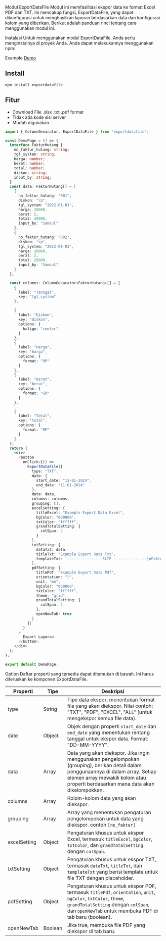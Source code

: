 Modul ExportDataFile
Modul ini memfasilitasi ekspor data ke format Excel PDF dan TXT. Ini mencakup fungsi, ExportDataFile, yang dapat dikonfigurasi untuk menghasilkan laporan berdasarkan data dan konfigurasi kolom yang diberikan. Berikut adalah panduan rinci tentang cara menggunakan modul ini.

Instalasi
Untuk menggunakan modul ExportDataFile, Anda perlu menginstalnya di proyek Anda. Anda dapat melakukannya menggunakan npm:

Example <a href="https://codesandbox.io/p/sandbox/export-excel-pdf-5v6th4"> Demo </a>

## Install

```
npm install exportdatafile
```

## Fitur

- Download File .xlsx .txt .pdf format
- Tidak ada kode sisi server
- Mudah digunakan

```typescript
import { ColumnGenarator, ExportDataFile } from "exportdatafile";

const DemoPage = () => {
  interface FakturHutang {
    no_faktur_hutang: string;
    tgl_system: string;
    harga: number;
    berat: number;
    total: number;
    diskon: string;
    input_by: string;
  }
  const data: FakturHutang[] = [
    {
      no_faktur_hutang: "001",
      diskon: "rp",
      tgl_system: "2022-01-01",
      harga: 10000,
      berat: 2,
      total: 20000,
      input_by: "Samsul"
    },
    {
      no_faktur_hutang: "002",
      diskon: "rp",
      tgl_system: "2022-01-01",
      harga: 10000,
      berat: 2,
      total: 20000,
      input_by: "Samsul"
    }
  ];

  const columns: ColumnGenarator<FakturHutang>[] = [
    {
      label: "Tanngal",
      key: "tgl_system"
    },

    {
      label: "Diskon",
      key: "diskon",
      options: {
        halign: "center"
      }
    },
    {
      label: "Harga",
      key: "harga",
      options: {
        format: "RP"
      }
    },
    {
      label: "Berat",
      key: "berat",
      options: {
        format: "GR"
      }
    },

    {
      label: "Total",
      key: "total",
      options: {
        format: "RP"
      }
    }
  ];
  return (
    <div>
      <button
        onClick={() =>
          ExportDataFile({
            type: "TXT",
            date: {
              start_date: "11-01-2024",
              end_date: "11-01-2024"
            },
            data: data,
            columns: columns,
            grouping: [],
            excelSetting: {
              titleExcel: "Example Export Data Excel",
              bgColor: "000000",
              txtColor: "ffffff",
              grandTotalSetting: {
                colSpan: 2
              }
            },
            txtSetting: {
              dataTxt: data,
              titleTxt: "Example Export Data Txt",
              templateTxt: `--------------- SLIP ---------------\nFaktur         = {no_faktur_hutang}\nDiskon         = {diskon}\nTanggal System = {tgl_system}\nHarga          = {harga}\nBerat          = {berat}\nTotal          = {total}\nInput_by       = {input_by}`
            },
            pdfSetting: {
              titlePdf: "Example Export Data Pdf",
              orientation: "l",
              unit: "mm",
              bgColor: "000000",
              txtColor: "ffffff",
              theme: "grid",
              grandTotalSetting: {
                colSpan: 2
              },
              openNewTab: true
            }
          })
        }
      >
        Export Laporan
      </button>
    </div>
  );
};

export default DemoPage;
```

Option
Daftar properti yang tersedia dapat ditemukan di bawah. Ini harus diteruskan ke komponen ExportDataFile.

| Properti     | Tipe    | Deskripsi                                                                                                                                                                                                       |
| ------------ | ------- | --------------------------------------------------------------------------------------------------------------------------------------------------------------------------------------------------------------- |
| type         | String  | Tipe data ekspor, menentukan format file yang akan diekspor. Nilai contoh: "TXT", "PDF", "EXCEL", "ALL" (untuk mengekspor semua file data).                                                                     |
| date         | Object  | Objek dengan properti `start_date` dan `end_date` yang menentukan rentang tanggal untuk ekspor data. Format: "DD-MM-YYYY".                                                                                      |
| data         | Array   | Data yang akan diekspor. Jika ingin menggunakan pengelompokan (grouping), berikan detail dalam penggunaannya di dalam array. Setiap elemen array mewakili kolom atau properti berdasarkan mana data akan dikelompokkan.                                                                                                        |
| columns      | Array   | Kolom-kolom data yang akan diekspor.                                                                                                                                                                            |
| grouping     | Array   | Array yang menentukan pengaturan pengelompokan untuk data yang diekspor. contoh `[no_faktur]`                                                                                                                   |
| excelSetting | Object  | Pengaturan khusus untuk ekspor Excel, termasuk `titleExcel`, `bgColor`, `txtColor`, dan `grandTotalSetting` dengan `colSpan`.                                                                                   |
| txtSetting   | Object  | Pengaturan khusus untuk ekspor TXT, termasuk `dataTxt`, `titleTxt`, dan `templateTxt` yang berisi template untuk file TXT dengan placeholder.                                                                   |
| pdfSetting   | Object  | Pengaturan khusus untuk ekspor PDF, termasuk `titlePdf`, `orientation`, `unit`, `bgColor`, `txtColor`, `theme`, `grandTotalSetting` dengan `colSpan`, dan `openNewTab` untuk membuka PDF di tab baru (boolean). |
| openNewTab   | Boolean | Jika true, membuka file PDF yang diekspor di tab baru.                                                                                                                                                          |
